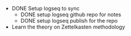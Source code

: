 - DONE Setup logseq to sync
	- DONE setup logseq github repo for notes
	- DONE setup logseq publish for the repo
- Learn the theory on Zettelkasten methodology